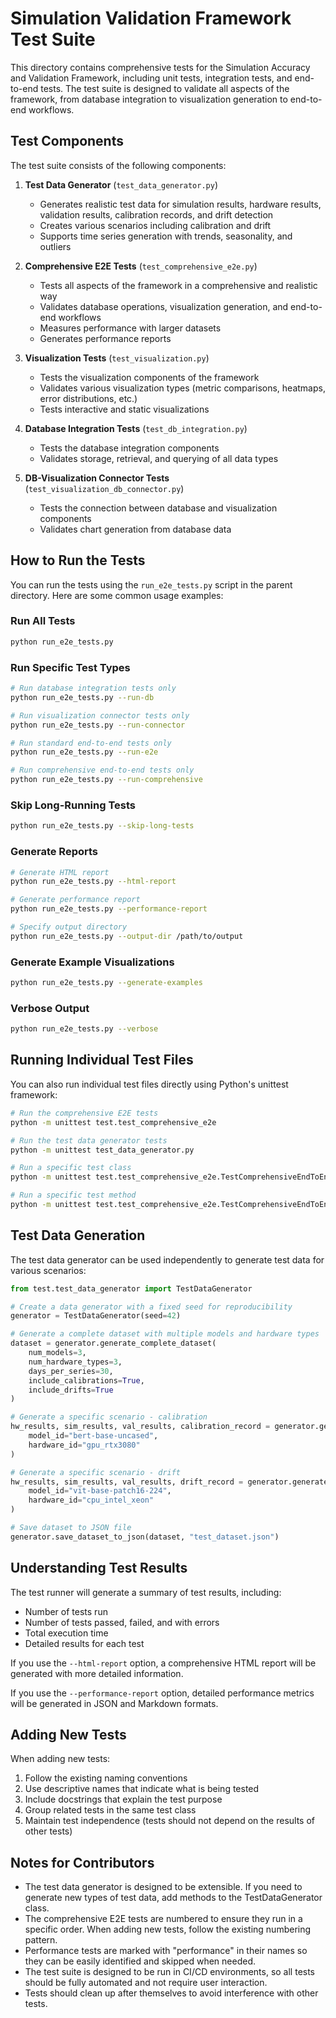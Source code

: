 # Simulation Validation Framework Test Suite

This directory contains comprehensive tests for the Simulation Accuracy and Validation Framework, including unit tests, integration tests, and end-to-end tests. The test suite is designed to validate all aspects of the framework, from database integration to visualization generation to end-to-end workflows.

## Test Components

The test suite consists of the following components:

1. **Test Data Generator** (`test_data_generator.py`)
   - Generates realistic test data for simulation results, hardware results, validation results, calibration records, and drift detection
   - Creates various scenarios including calibration and drift
   - Supports time series generation with trends, seasonality, and outliers

2. **Comprehensive E2E Tests** (`test_comprehensive_e2e.py`)
   - Tests all aspects of the framework in a comprehensive and realistic way
   - Validates database operations, visualization generation, and end-to-end workflows
   - Measures performance with larger datasets
   - Generates performance reports

3. **Visualization Tests** (`test_visualization.py`)
   - Tests the visualization components of the framework
   - Validates various visualization types (metric comparisons, heatmaps, error distributions, etc.)
   - Tests interactive and static visualizations

4. **Database Integration Tests** (`test_db_integration.py`)
   - Tests the database integration components
   - Validates storage, retrieval, and querying of all data types

5. **DB-Visualization Connector Tests** (`test_visualization_db_connector.py`)
   - Tests the connection between database and visualization components
   - Validates chart generation from database data

## How to Run the Tests

You can run the tests using the `run_e2e_tests.py` script in the parent directory. Here are some common usage examples:

### Run All Tests

```bash
python run_e2e_tests.py
```

### Run Specific Test Types

```bash
# Run database integration tests only
python run_e2e_tests.py --run-db

# Run visualization connector tests only
python run_e2e_tests.py --run-connector

# Run standard end-to-end tests only
python run_e2e_tests.py --run-e2e

# Run comprehensive end-to-end tests only
python run_e2e_tests.py --run-comprehensive
```

### Skip Long-Running Tests

```bash
python run_e2e_tests.py --skip-long-tests
```

### Generate Reports

```bash
# Generate HTML report
python run_e2e_tests.py --html-report

# Generate performance report
python run_e2e_tests.py --performance-report

# Specify output directory
python run_e2e_tests.py --output-dir /path/to/output
```

### Generate Example Visualizations

```bash
python run_e2e_tests.py --generate-examples
```

### Verbose Output

```bash
python run_e2e_tests.py --verbose
```

## Running Individual Test Files

You can also run individual test files directly using Python's unittest framework:

```bash
# Run the comprehensive E2E tests
python -m unittest test.test_comprehensive_e2e

# Run the test data generator tests
python -m unittest test_data_generator.py

# Run a specific test class
python -m unittest test.test_comprehensive_e2e.TestComprehensiveEndToEnd

# Run a specific test method
python -m unittest test.test_comprehensive_e2e.TestComprehensiveEndToEnd.test_01_database_initialization
```

## Test Data Generation

The test data generator can be used independently to generate test data for various scenarios:

```python
from test.test_data_generator import TestDataGenerator

# Create a data generator with a fixed seed for reproducibility
generator = TestDataGenerator(seed=42)

# Generate a complete dataset with multiple models and hardware types
dataset = generator.generate_complete_dataset(
    num_models=3,
    num_hardware_types=3,
    days_per_series=30,
    include_calibrations=True,
    include_drifts=True
)

# Generate a specific scenario - calibration
hw_results, sim_results, val_results, calibration_record = generator.generate_calibration_scenario(
    model_id="bert-base-uncased",
    hardware_id="gpu_rtx3080"
)

# Generate a specific scenario - drift
hw_results, sim_results, val_results, drift_record = generator.generate_drift_scenario(
    model_id="vit-base-patch16-224",
    hardware_id="cpu_intel_xeon"
)

# Save dataset to JSON file
generator.save_dataset_to_json(dataset, "test_dataset.json")
```

## Understanding Test Results

The test runner will generate a summary of test results, including:

- Number of tests run
- Number of tests passed, failed, and with errors
- Total execution time
- Detailed results for each test

If you use the `--html-report` option, a comprehensive HTML report will be generated with more detailed information.

If you use the `--performance-report` option, detailed performance metrics will be generated in JSON and Markdown formats.

## Adding New Tests

When adding new tests:

1. Follow the existing naming conventions
2. Use descriptive names that indicate what is being tested
3. Include docstrings that explain the test purpose
4. Group related tests in the same test class
5. Maintain test independence (tests should not depend on the results of other tests)

## Notes for Contributors

- The test data generator is designed to be extensible. If you need to generate new types of test data, add methods to the TestDataGenerator class.
- The comprehensive E2E tests are numbered to ensure they run in a specific order. When adding new tests, follow the existing numbering pattern.
- Performance tests are marked with "performance" in their names so they can be easily identified and skipped when needed.
- The test suite is designed to be run in CI/CD environments, so all tests should be fully automated and not require user interaction.
- Tests should clean up after themselves to avoid interference with other tests.